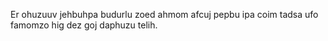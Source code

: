 Er ohuzuuv jehbuhpa budurlu zoed ahmom afcuj pepbu ipa coim tadsa ufo famomzo hig dez goj daphuzu telih.